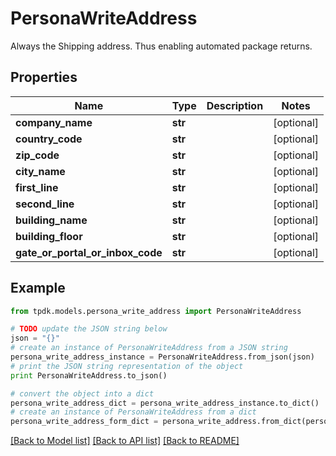 # PersonaWriteAddress

Always the Shipping address. Thus enabling automated package returns.

## Properties
Name | Type | Description | Notes
------------ | ------------- | ------------- | -------------
**company_name** | **str** |  | [optional] 
**country_code** | **str** |  | [optional] 
**zip_code** | **str** |  | [optional] 
**city_name** | **str** |  | [optional] 
**first_line** | **str** |  | [optional] 
**second_line** | **str** |  | [optional] 
**building_name** | **str** |  | [optional] 
**building_floor** | **str** |  | [optional] 
**gate_or_portal_or_inbox_code** | **str** |  | [optional] 

## Example

```python
from tpdk.models.persona_write_address import PersonaWriteAddress

# TODO update the JSON string below
json = "{}"
# create an instance of PersonaWriteAddress from a JSON string
persona_write_address_instance = PersonaWriteAddress.from_json(json)
# print the JSON string representation of the object
print PersonaWriteAddress.to_json()

# convert the object into a dict
persona_write_address_dict = persona_write_address_instance.to_dict()
# create an instance of PersonaWriteAddress from a dict
persona_write_address_form_dict = persona_write_address.from_dict(persona_write_address_dict)
```
[[Back to Model list]](../README.md#documentation-for-models) [[Back to API list]](../README.md#documentation-for-api-endpoints) [[Back to README]](../README.md)


